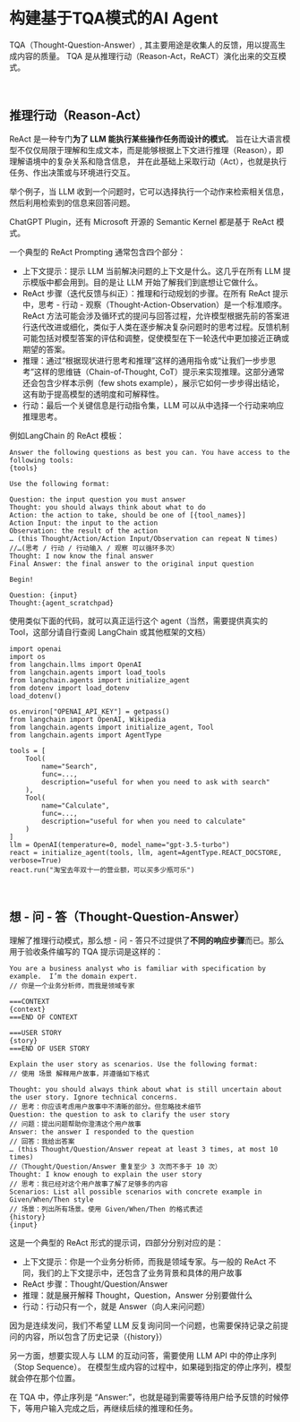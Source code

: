 # 构建基于TQA模式的AI Agent
TQA（Thought-Question-Answer）, 其主要用途是收集人的反馈，用以提高生成内容的质量。
TQA 是从推理行动（Reason-Act，ReACT）演化出来的交互模式。

<br>

## 推理行动（Reason-Act）
ReAct 是一种专门<strong>为了 LLM 能执行某些操作任务而设计的模式</strong>。
旨在让大语言模型不仅仅局限于理解和生成文本，而是能够根据上下文进行推理（Reason），即理解语境中的复杂关系和隐含信息，
并在此基础上采取行动（Act），也就是执行任务、作出决策或与环境进行交互。

举个例子，当 LLM 收到一个问题时，它可以选择执行一个动作来检索相关信息，然后利用检索到的信息来回答问题。

ChatGPT Plugin，还有 Microsoft 开源的 Semantic Kernel 都是基于 ReAct 模式。

一个典型的 ReAct Prompting 通常包含四个部分：
- 上下文提示：提示 LLM 当前解决问题的上下文是什么。这几乎在所有 LLM 提示模版中都会用到。目的是让 LLM 开始了解我们到底想让它做什么。
- ReAct 步骤（迭代反馈与纠正）：推理和行动规划的步骤。在所有 ReAct 提示中，思考 - 行动 - 观察（Thought-Action-Observation）是一个标准顺序。ReAct 方法可能会涉及循环式的提问与回答过程，允许模型根据先前的答案进行迭代改进或细化，类似于人类在逐步解决复杂问题时的思考过程。反馈机制可能包括对模型答案的评估和调整，促使模型在下一轮迭代中更加接近正确或期望的答案。
- 推理：通过“根据现状进行思考和推理”这样的通用指令或“让我们一步步思考”这样的思维链（Chain-of-Thought, CoT）提示来实现推理。这部分通常还会包含少样本示例（few shots example），展示它如何一步步得出结论，这有助于提高模型的透明度和可解释性。
- 行动：最后一个关键信息是行动指令集，LLM 可以从中选择一个行动来响应推理思考。


例如LangChain 的 ReAct 模板：
```
Answer the following questions as best you can. You have access to the following tools:
{tools}
 
Use the following format:
 
Question: the input question you must answer
Thought: you should always think about what to do
Action: the action to take, should be one of [{tool_names}]
Action Input: the input to the action
Observation: the result of the action
… (this Thought/Action/Action Input/Observation can repeat N times)
//…(思考 / 行动 / 行动输入 / 观察 可以循环多次）
Thought: I now know the final answer
Final Answer: the final answer to the original input question
 
Begin!
 
Question: {input}
Thought:{agent_scratchpad}
```
使用类似下面的代码，就可以真正运行这个 agent（当然，需要提供真实的 Tool，这部分请自行查阅 LangChain 或其他框架的文档）
```
import openai
import os
from langchain.llms import OpenAI
from langchain.agents import load_tools
from langchain.agents import initialize_agent
from dotenv import load_dotenv
load_dotenv()

os.environ["OPENAI_API_KEY"] = getpass()
from langchain import OpenAI, Wikipedia
from langchain.agents import initialize_agent, Tool
from langchain.agents import AgentType

tools = [
    Tool(
        name="Search",
        func=...,
        description="useful for when you need to ask with search"
    ),
    Tool(
        name="Calculate",
        func=...,
        description="useful for when you need to calculate"
    )
]
llm = OpenAI(temperature=0, model_name="gpt-3.5-turbo")
react = initialize_agent(tools, llm, agent=AgentType.REACT_DOCSTORE, verbose=True)
react.run("淘宝去年双十一的营业额，可以买多少瓶可乐")
```

<br>

## 想 - 问 - 答（Thought-Question-Answer）
理解了推理行动模式，那么想 - 问 - 答只不过提供了<strong>不同的响应步骤</strong>而已。那么用于验收条件编写的 TQA 提示词是这样的：
```
You are a business analyst who is familiar with specification by example.  I’m the domain expert.
// 你是一个业务分析师，而我是领域专家
 
===CONTEXT
{context}
===END OF CONTEXT
 
===USER STORY
{story}
===END OF USER STORY
 
Explain the user story as scenarios. Use the following format:
// 使用 场景 解释用户故事，并遵循如下格式
 
Thought: you should always think about what is still uncertain about the user story. Ignore technical concerns.
// 思考：你应该考虑用户故事中不清晰的部分。但忽略技术细节
Question: the question to ask to clarify the user story
// 问题：提出问题帮助你澄清这个用户故事
Answer: the answer I responded to the question
// 回答：我给出答案
… (this Thought/Question/Answer repeat at least 3 times, at most 10 times)
//（Thought/Question/Answer 重复至少 3 次而不多于 10 次）
Thought: I know enough to explain the user story
// 思考：我已经对这个用户故事了解了足够多的内容
Scenarios: List all possible scenarios with concrete example in
Given/When/Then style
// 场景：列出所有场景。使用 Given/When/Then 的格式表述
{history}
{input}
```
这是一个典型的 ReAct 形式的提示词，四部分分别对应的是：
- 上下文提示：你是一个业务分析师，而我是领域专家。与一般的 ReAct 不同，我们的上下文提示中，还包含了业务背景和具体的用户故事
- ReAct 步骤：Thought/Question/Answer
- 推理：就是展开解释 Thought，Question，Answer 分别要做什么
- 行动：行动只有一个，就是 Answer（向人来问问题）


因为是连续发问，我们不希望 LLM 反复询问同一个问题，也需要保持记录之前提问的内容，所以包含了历史记录（{history}）


另一方面，想要实现人与 LLM 的互动问答，需要使用 LLM API 中的停止序列（Stop Sequence）。
在模型生成内容的过程中，如果碰到指定的停止序列，模型就会停在那个位置。

在 TQA 中，停止序列是 “Answer:”，也就是碰到需要等待用户给予反馈的时候停下，等用户输入完成之后，再继续后续的推理和任务。